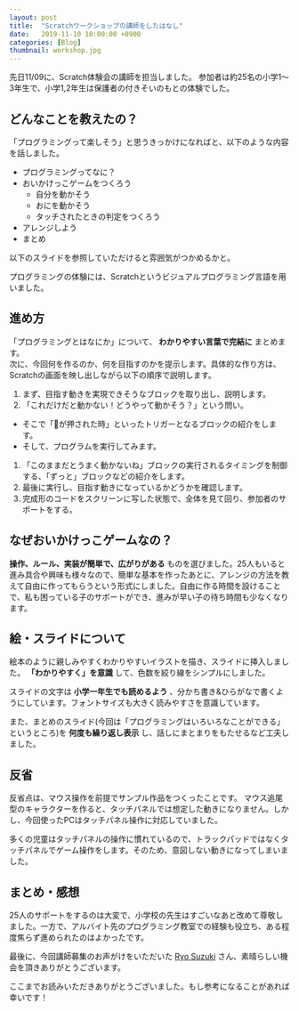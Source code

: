 ```yaml
---
layout: post
title:  "Scratchワークショップの講師をしたはなし"
date:   2019-11-10 10:00:00 +0900
categories: [Blog]
thumbnail: workshop.jpg
---
```


先日11/09に、Scratch体験会の講師を担当しました。
参加者は約25名の小学1〜3年生で、小学1,2年生は保護者の付きそいのもとの体験でした。

## どんなことを教えたの？
「プログラミングって楽しそう」と思うきっかけになればと、以下のような内容を話しました。
- プログラミングってなに？
- おいかけっこゲームをつくろう
  - 自分を動かそう
  - おにを動かそう
  - タッチされたときの判定をつくろう
- アレンジしよう
- まとめ

以下のスライドを参照していただけると雰囲気がつかめるかと。

<script async class="speakerdeck-embed" data-id="0b3b64225e72471388e12545343ecf74" data-ratio="1.77777777777778" src="//speakerdeck.com/assets/embed.js"></script>

プログラミングの体験には、Scratchというビジュアルプログラミング言語を用いました。

## 進め方
「プログラミングとはなにか」について、 **わかりやすい言葉で完結に** まとめます。  
次に、今回何を作るのか、何を目指すのかを提示します。具体的な作り方は、Scratchの画面を映し出しながら以下の順序で説明します。

1. まず、目指す動きを実現できそうなブロックを取り出し、説明します。
1. 「これだけだと動かない！どうやって動かそう？」という問い。
  - そこで「🚩が押された時」といったトリガーとなるブロックの紹介をします。
  - そして、プログラムを実行してみます。
1. 「このままだとうまく動かないね」ブロックの実行されるタイミングを制御する、「ずっと」ブロックなどの紹介をします。
1. 最後に実行し、目指す動きになっているかどうかを確認します。
1. 完成形のコードをスクリーンに写した状態で、全体を見て回り、参加者のサポートをする。

## なぜおいかけっこゲームなの？
**操作、ルール、実装が簡単で、広がりがある** ものを選びました。25人もいると進み具合や興味も様々なので、簡単な基本を作ったあとに、アレンジの方法を教えて自由に作ってもらうという形式にしました。自由に作る時間を設けることで、私も困っている子のサポートができ、進みが早い子の待ち時間も少なくなります。

## 絵・スライドについて
絵本のように親しみやすくわかりやすいイラストを描き、スライドに挿入しました。 **「わかりやすく」を意識** して、色数を絞り線をシンプルにしました。

スライドの文字は **小学一年生でも読めるよう** 、分かち書き&ひらがなで書くようにしています。フォントサイズも大きく読みやすさを意識しています。

また、まとめのスライド(今回は「プログラミングはいろいろなことができる」というところ)を **何度も繰り返し表示** し、話しにまとまりをもたせるなど工夫しました。

## 反省
反省点は、マウス操作を前提でサンプル作品をつくったことです。
マウス追尾型のキャラクターを作ると、タッチパネルでは想定した動きになりません。しかし、今回使ったPCはタッチパネル操作に対応していました。  

多くの児童はタッチパネルの操作に慣れているので、トラックパッドではなくタッチパネルでゲーム操作をします。そのため、意図しない動きになってしまいました。

## まとめ・感想
25人のサポートをするのは大変で、小学校の先生はすごいなあと改めて尊敬しました。一方で、アルバイト先のプログラミング教室での経験も役立ち、ある程度焦らず進められたのはよかったです。

最後に、今回講師募集のお声がけをいただいた [Ryo Suzuki](https://twitter.com/Reputeless) さん、素晴らしい機会を頂きありがとうございます。

ここまでお読みいただきありがとうございました。もし参考になることがあれば幸いです！
